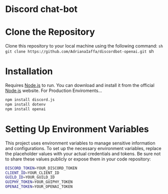 # Discord chat-bot
# Clone the Repository
Clone this repository to your local machine using the following command:
``sh
git clone https://github.com/AdrianaIaffa/discordbot-openai.git
``sh
# Installation
Requires [Node.js](https://nodejs.org/en) to run. You can download and install it from the official [Node.js](https://nodejs.org/en) website.
For Production Enviroments...
```sh
npm install discord.js
npm install dotenv
npm install openai
```
# Setting Up Environment Variables
This project uses environment variables to manage sensitive information and configurations. To set up the necessary environment variables, replace the placeholder values with your actual credentials and tokens. Be sure not to share these values publicly or expose them in your code repository:
```sh
DISCORD_TOKEN=YOUR_DISCORD_TOKEN
CLIENT_ID=YOUR_CLIENT_ID
GUILD_ID=YOUR_GUILD_ID
GUIPHY_TOKEN=YOUR_GUIPHY_TOKEN
OPENAI_TOKEN=YOUR_OPENAI_TOKEN
```
